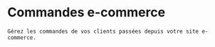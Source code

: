 # Commandes e-commerce


    Gérez les commandes de vos clients passées depuis votre site e-commerce.
  
